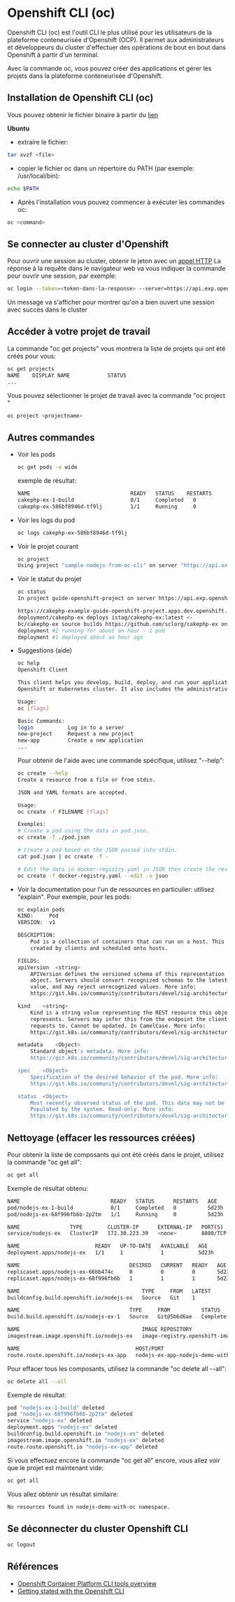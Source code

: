 # Openshift CLI (oc)

Openshift CLI (oc) est l'outil CLI le plus utilisé pour les utilisateurs de la plateforme conteneurisée d'Openshift (OCP). Il permet aux administrateurs et développeurs du cluster d'effectuer des opérations de bout en bout dans Openshift à partir d'un terminal.

Avec la commande oc, vous pouvez créer des applications et gérer les projets dans la plateforme conteneurisée d'Openshift.

## Installation de Openshift CLI (oc)
Vous pouvez obtenir le fichier binaire à partir du [lien](https://downloads-openshift-console.apps.dev.openshift.cqen.ca/)

**Ubuntu**
- extraire le fichier:
```bash
tar xvzf <file>
```
- copier le fichier oc dans un répertoire du PATH (par exemple: /usr/local/bin):
```bash
echo $PATH
```
- Après l'installation vous pouvez commencer à exécuter les commandes oc:
```bash
oc <command>
```

## Se connecter au cluster d'Openshift
Pour ouvrir une session au cluster, obtenir le jeton avec un [appel HTTP](https://oauth-openshift.apps.exp.openshift.cqen.ca/oauth/token/request
)
La réponse à la requête dans le navigateur web va vous indiquer la commande pour ouvrir une session, par exemple:
```bash
oc login --token=<token-dans-la-response> --server=https://api.exp.openshift.cqen.ca:6443
```
Un message va s'afficher pour montrer qu'on a bien ouvert une session avec succès dans le cluster

## Accéder à votre projet de travail
La commande "oc get projects" vous montrera la liste de projets qui ont été créés pour vous:
```bash
oc get projects
NAME    DISPLAY NAME            STATUS
...
```
Vous pouvez sélectionner le projet de travail avec la commande "oc project <projectname>"
```bash
oc project <projectname>
```
## Autres commandes
- Voir les pods
    ```bash
    oc get pods -o wide
    ```
    exemple de résultat:
    ```bash
    NAME                                READY   STATUS    RESTARTS     AGE     IP               NODE                                        NOMINATED NODE   READINESS GATES
    cakephp-ex-1-build                  0/1     Completed   0          23m     10.128.7.33    ip-10-2-8-154.ca-central-1.compute.internal     <none>           <none>
    cakephp-ex-586bf8946d-tf9lj         1/1     Running     0          21m     10.129.4.93    ip-10-2-105-25.ca-central-1.compute.internal    <none>           <none>
    ```    
- Voir les logs du pod
    ```bash
    oc logs cakephp-ex-586bf8946d-tf9lj
    ```
- Voir le projet courant
    ```bash
    oc project
    Using project "sample-nodejs-from-oc-cli" on server "https://api.exp.openshift.cqen.ca:6443".
    ```
- Voir le statut du projet
    ```bash
    oc status
    In project guide-openshift-project on server https://api.exp.openshift.cqen.ca:6443

    https://cakephp-example-guide-openshift-project.apps.dev.openshift.cqen.ca to pod port 8080-tcp (svc/cakephp-ex)
    deployment/cakephp-ex deploys istag/cakephp-ex:latest <-
    bc/cakephp-ex source builds https://github.com/sclorg/cakephp-ex on openshift/php:7.4-ubi8 
    deployment #2 running for about an hour - 1 pod
    deployment #1 deployed about an hour ago
    ```

- Suggestions (aide)
    ```bash
    oc help
    Openshift Client

    This client helps you develop, build, deploy, and run your applications on any
    Openshift or Kubernetes cluster. It also includes the administrative commands for managing a cluster under the 'adm' subcommand.

    Usage:
    oc [flags]

    Basic Commands:
    login           Log in to a server
    new-project     Request a new project
    new-app         Create a new application
    ...
    ```
    Pour obtenir de l'aide avec une commande spécifique, utilisez "--help":
    ```bash
    oc create --help
    Create a resource from a file or from stdin.

    JSON and YAML formats are accepted.

    Usage:
    oc create -f FILENAME [flags]

    Exemples:
    # Create a pod using the data in pod.json.
    oc create -f ./pod.json
    
    # Create a pod based on the JSON passed into stdin.
    cat pod.json | oc create -f -
    
    # Edit the data in docker-registry.yaml in JSON then create the resource using the edited data.
    oc create -f docker-registry.yaml --edit -o json    
    ```
- Voir la documentation pour l'un de ressources en particulier: utilisez "explain". Pour exemple, pour les pods:
    ```bash
    oc explain pods
    KIND:     Pod
    VERSION:  v1

    DESCRIPTION:
        Pod is a collection of containers that can run on a host. This resource is
        created by clients and scheduled onto hosts.

    FIELDS:
    apiVersion	<string>
        APIVersion defines the versioned schema of this representation of an
        object. Servers should convert recognized schemas to the latest internal
        value, and may reject unrecognized values. More info:
        https://git.k8s.io/community/contributors/devel/sig-architecture/api-conventions.md#resources

    kind	<string>
        Kind is a string value representing the REST resource this object
        represents. Servers may infer this from the endpoint the client submits
        requests to. Cannot be updated. In CamelCase. More info:
        https://git.k8s.io/community/contributors/devel/sig-architecture/api-conventions.md#types-kinds

    metadata	<Object>
        Standard object's metadata. More info:
        https://git.k8s.io/community/contributors/devel/sig-architecture/api-conventions.md#metadata

    spec	<Object>
        Specification of the desired behavior of the pod. More info:
        https://git.k8s.io/community/contributors/devel/sig-architecture/api-conventions.md#spec-and-status

    status	<Object>
        Most recently observed status of the pod. This data may not be up to date.
        Populated by the system. Read-only. More info:
        https://git.k8s.io/community/contributors/devel/sig-architecture/api-conventions.md#spec-and-status
    ```

## Nettoyage (effacer les ressources créées)
Pour obtenir la liste de composants qui ont été créés dans le projet, utilisez la commande "oc get all":

```bash
oc get all
```
Exemple de résultat obtenu:
```bash
NAME                             READY   STATUS      RESTARTS   AGE
pod/nodejs-ex-1-build            0/1     Completed   0          5d23h
pod/nodejs-ex-68f996fb6b-2p2tm   1/1     Running     0          5d23h

NAME                TYPE        CLUSTER-IP      EXTERNAL-IP   PORT(S)    AGE
service/nodejs-ex   ClusterIP   172.30.223.39   <none>        8080/TCP   5d23h

NAME                        READY   UP-TO-DATE   AVAILABLE   AGE
deployment.apps/nodejs-ex   1/1     1            1           5d23h

NAME                                   DESIRED   CURRENT   READY   AGE
replicaset.apps/nodejs-ex-66bb474c     0         0         0       5d23h
replicaset.apps/nodejs-ex-68f996fb6b   1         1         1       5d23h

NAME                                       TYPE     FROM   LATEST
buildconfig.build.openshift.io/nodejs-ex   Source   Git    1

NAME                                   TYPE     FROM          STATUS     STARTED      DURATION
build.build.openshift.io/nodejs-ex-1   Source   Git@5b6d6ae   Complete   6 days ago   1m3s

NAME                                       IMAGE REPOSITORY                                                                 TAGS     UPDATED
imagestream.image.openshift.io/nodejs-ex   image-registry.openshift-image-registry.svc:5000/nodejs-demo-with-oc/nodejs-ex   latest   6 days ago

NAME                                     HOST/PORT                                                      PATH   SERVICES    PORT       TERMINATION   WILDCARD
route.route.openshift.io/nodejs-ex-app   nodejs-ex-app-nodejs-demo-with-oc.apps.exp.openshift.cqen.ca          nodejs-ex   8080-tcp   edge/None     None
```

Pour effacer tous les composants, utilisez la commande "oc delete all --all":
```bash
oc delete all --all
```
Exemple de résultat:
```bash
pod "nodejs-ex-1-build" deleted
pod "nodejs-ex-68f996fb6b-2p2tm" deleted
service "nodejs-ex" deleted
deployment.apps "nodejs-ex" deleted
buildconfig.build.openshift.io "nodejs-ex" deleted
imagestream.image.openshift.io "nodejs-ex" deleted
route.route.openshift.io "nodejs-ex-app" deleted
```
Si vous effectuez encore la commande "oc get all" encore, vous allez voir que le projet est maintenant vide:
```bash
oc get all
```
Vous allez obtenir un résultat similaire:
```bash
No resources found in nodejs-demo-with-oc namespace.
```

## Se déconnecter du cluster Openshift CLI
```bash
oc logout
```

## Références
- [Openshift Container Platform CLI tools overview](https://docs.openshift.com/container-platform/4.10/cli_reference/index.html)
- [Getting stated with the Openshift CLI](https://docs.openshift.com/container-platform/4.10/cli_reference/openshift_cli/getting-started-cli.html)